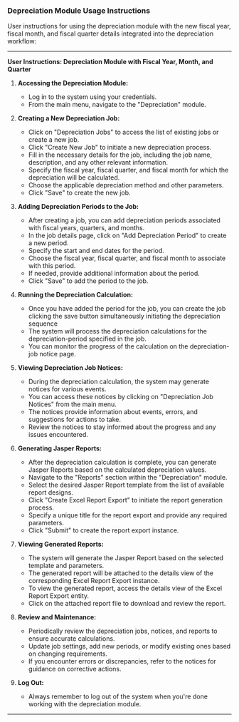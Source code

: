 ### Depreciation Module Usage Instructions

User instructions for using the depreciation module 
with the new fiscal year, fiscal month, and fiscal quarter details integrated 
into the depreciation workflow:

---

**User Instructions: Depreciation Module with Fiscal Year, Month, and Quarter**

1. **Accessing the Depreciation Module:**
    - Log in to the system using your credentials.
    - From the main menu, navigate to the "Depreciation" module.

2. **Creating a New Depreciation Job:**
    - Click on "Depreciation Jobs" to access the list of existing jobs or create a new job.
    - Click "Create New Job" to initiate a new depreciation process.
    - Fill in the necessary details for the job, including the job name, description, and any other relevant information.
    - Specify the fiscal year, fiscal quarter, and fiscal month for which the depreciation will be calculated.
    - Choose the applicable depreciation method and other parameters.
    - Click "Save" to create the new job.

3. **Adding Depreciation Periods to the Job:**
    - After creating a job, you can add depreciation periods associated with fiscal years, quarters, and months.
    - In the job details page, click on "Add Depreciation Period" to create a new period.
    - Specify the start and end dates for the period.
    - Choose the fiscal year, fiscal quarter, and fiscal month to associate with this period.
    - If needed, provide additional information about the period.
    - Click "Save" to add the period to the job.

4. **Running the Depreciation Calculation:**
    - Once you have added the period for the job, you can create the job clicking the save button simultaneously initiating the depreciation sequence
    - The system will process the depreciation calculations for the depreciation-period specified in the job.
    - You can monitor the progress of the calculation on the depreciation-job notice page.

5. **Viewing Depreciation Job Notices:**
    - During the depreciation calculation, the system may generate notices for various events.
    - You can access these notices by clicking on "Depreciation Job Notices" from the main menu.
    - The notices provide information about events, errors, and suggestions for actions to take.
    - Review the notices to stay informed about the progress and any issues encountered.

6. **Generating Jasper Reports:**

    - After the depreciation calculation is complete, you can generate Jasper Reports based on the calculated depreciation values.
    - Navigate to the "Reports" section within the "Depreciation" module.
    - Select the desired Jasper Report template from the list of available report designs.
    - Click "Create Excel Report Export" to initiate the report generation process.
    - Specify a unique title for the report export and provide any required parameters.
    - Click "Submit" to create the report export instance.
7. **Viewing Generated Reports:**

    - The system will generate the Jasper Report based on the selected template and parameters.
    - The generated report will be attached to the details view of the corresponding Excel Report Export instance.
    - To view the generated report, access the details view of the Excel Report Export entity.
    - Click on the attached report file to download and review the report.

8. **Review and Maintenance:**
    - Periodically review the depreciation jobs, notices, and reports to ensure accurate calculations.
    - Update job settings, add new periods, or modify existing ones based on changing requirements.
    - If you encounter errors or discrepancies, refer to the notices for guidance on corrective actions.

9. **Log Out:**
    - Always remember to log out of the system when you're done working with the depreciation module.

---
